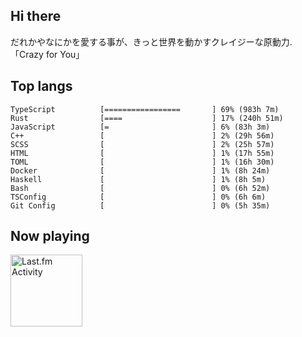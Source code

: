 <!-- deno-fmt-ignore-file -->
## Hi there

だれかやなにかを愛する事が、きっと世界を動かすクレイジーな原動力. 「Crazy for You」



## Top langs

```
TypeScript          [=================       ] 69% (983h 7m)
Rust                [====                    ] 17% (240h 51m)
JavaScript          [=                       ] 6% (83h 3m)
C++                 [                        ] 2% (29h 56m)
SCSS                [                        ] 2% (25h 57m)
HTML                [                        ] 1% (17h 55m)
TOML                [                        ] 1% (16h 30m)
Docker              [                        ] 1% (8h 24m)
Haskell             [                        ] 1% (8h 5m)
Bash                [                        ] 0% (6h 52m)
TSConfig            [                        ] 0% (6h 6m)
Git Config          [                        ] 0% (5h 35m)
```


## Now playing


<a href="https://github.com/kiosion/toru">
  <picture>
    <source media="(prefers-color-scheme: dark)" srcset="https://toru.kio.dev/api/v1/re-taro?blur&border_width=0&border_radius=26&theme=nord">
    <source media="(prefers-color-scheme: light)" srcset="https://toru.kio.dev/api/v1/re-taro?blur&border_width=0&border_radius=26&theme=light">
    <img alt="Last.fm Activity" src="https://toru.kio.dev/api/v1/re-taro?blur&border_width=0&border_radius=26" height="115" />
  </picture>
</a>
